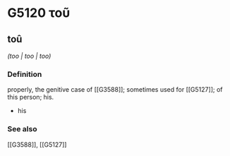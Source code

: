 # G5120 τοῦ

## toû

_(too | too | too)_

### Definition

properly, the genitive case of [[G3588]]; sometimes used for [[G5127]]; of this person; his.

- his

### See also

[[G3588]], [[G5127]]

